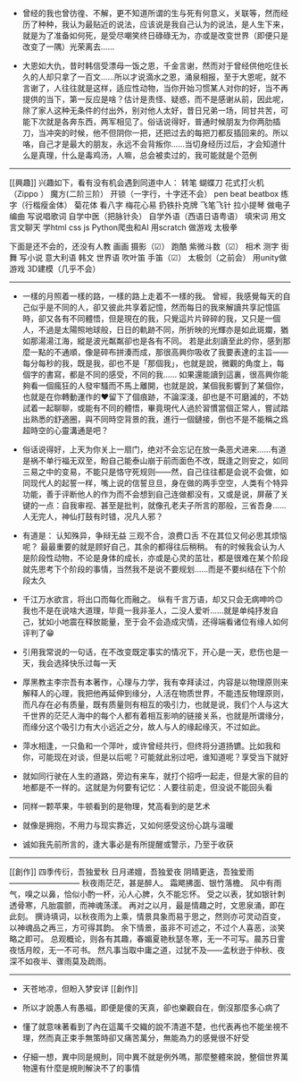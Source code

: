 - 曾经的我也曾彷徨、不解，更不知道所谓的生与死有何意义，关联等，然而经历了种种，我认为最贴近的说法，应该说是我自己认为的说法，是人生下来，就是为了准备如何死，是受尽嘲笑终日碌碌无为，亦或是改变世界（即便只是改变了一隅）光荣离去…… 


- 大恩如大仇，昔时韩信受漂母一饭之恩，千金言谢，然而对于曾经供他吃住长久的人却只拿了一百文……所以才说滴水之恩，涌泉相报，至于大恩呢，就不言谢了，人往往就是这样，适应性动物，当你开始习惯某人对你的好，当不再提供的当下，第一反应是啥？估计是责怪、疑惑，而不是感谢从前，因此呢，除了家人这种无条件的付出外，别对他人太好，昔日兄弟一场，同甘共苦，可能下次就是各奔东西，两军相见了。俗话说得好，普通时候朋友为你两肋插刀，当冲突的时候，他不但阴你一把，还把过去的每把刀都反插回来的。所以咯，自己才是最大的朋友，永远不会背叛你……当切身经历过后，才会知道什么是真理，什么是毒鸡汤，人嘛，总会被卖过的，我可能就是个范例
 ___
[[興趣]]
兴趣如下，看有没有机会遇到同道中人：
转笔
蝴蝶刀
花式打火机（Zippo ）
魔方(二阶三阶）
开锁（一字行，十字还不会）
pen beat 
beatbox 
练字（行楷瘦金体）
菊花体
看八字
梅花心易
扔铁扑克牌
飞笔飞针
拉小提琴
做电子编曲
写说唱歌词
自学中医（把脉针灸）
自学外语（西语日语粤语）
填宋词
用文言文聊天
学html css js Python爬虫和AI 
用scratch 做游戏
太极拳

下面是还不会的，还没有人教
画画
摄影（☑）
跑酷
紫微斗数（☑）
相术
测字
街舞
写小说
意大利语 韩文 世界语
吹叶笛 手笛（☑）
太极剑（之前会）
用unity做游戏
3D建模（几乎不会）
___

 - 一樣的月照着一樣的路，一樣的路上走着不一樣的我。
曾經，我感覺每天的自己似乎是不同的人，卻又彼此共享着記憶，然而每日的我來解讀共享記憶區時，卻又各有不同體悟，但是現在的我，只覺這片片碎碎的我，又只是一個人，不過是太陽照地球般，日日的軌跡不同，所折映的光輝亦是如此斑斕，猶如那湯湯江海，縱是波光粼粼卻也是各有不同。
若是此刻讀至此的你，感到那麼一點的不通順，像是碎布拼湊而成，那很高興你吸收了我要表達的主旨——每分每秒的我，既是我，卻也不是「那個我」，也就是說，微觀的角度上，每個字的書寫，都是不同的感受，不同的我……
如果還能讀到這裏，很高興你能夠看一個瘋狂的人發牢騷而不馬上離開，也就是說，某個我影響到了某個你，也就是在你轉動運作的❤留下了個痕跡，不論深淺，卻也是不可磨滅的，不妨試着一起聊聊，或能有不同的體悟，畢竟現代人過於習慣當個正常人，嘗試踏出熟悉的舒適圈，與不同時空背景的我，進行一個鏈接，倒也不是不能稱之爲超時空的心靈溝通是吧？

- 俗话说得好，上天为你关上一扇门，绝对不会忘记在放一条恶犬进来……有道是祸不单行福无双至，盼自己能泰山崩于前而面色不改，既逢之则安之，如同三易之中的变易，不能只是恪守死规则——然，自己往往都是会说不会做，如同现代人的起誓一样，嘴上说的信誓旦旦，身在做的两手空空，人类有个特异功能，善于评断他人的作为而不会想到自己连做都没有，又或是说，屏蔽了关键的一点：自我审视、甚至是批判，就像孔老夫子所言的那般，三省吾身……人无完人，神仙打鼓有时错，况凡人邪？

- 有道是：
认知殊异，争辩无益
三观不合，浪费口舌
不在其位又何必思其烦恼呢？
最最重要的就是顾好自己，其余的都得往后稍稍。
有的时候我会认为人是阶段性动物，不论是身体的成长，亦或是心灵的茁壮，都是很难在某个阶段就先思考下个阶段的事情，当然我不是说不要规划……而是不要纠结在下个阶段太久

- 千江万水欲言，将出口而每化而融之。
纵有千言万语，却又只会无病呻吟🙃
我也不是在说啥大道理，毕竟一我非圣人，二没人爱听……就是单纯抒发自己，犹如小地震在释放能量，至于会不会造成灾情，还得端看诸位有缘人如何评判了😁

- 引用我常说的一句话，在不改变既定事实的情况下，开心是一天，悲伤也是一天，我会选择快乐过每一天

- 厚黑教主李宗吾有本著作，心理与力学，我有幸拜读过，内容是以物理原则来解释人的心理，我把他再延伸到缘分，人活在物质世界，不能违反物理原则，而凡存在必有质量，既有质量则有相互的吸引力，也就是说，我们个人与这大千世界的茫茫人海中的每个人都有着相互影响的链接关系，也就是所谓缘分，而缘分这个吸引力有大小远近之分，故人与人的缘起缘灭，不过如此。

- 萍水相逢，一只鱼和一个萍叶，或许曾经共行，但终将分道扬镳。比如我和你，可能现在对谈，但是以后呢？可能就此别过吧，谁知道呢？享受当下就好

- 就如同行驶在人生的道路，旁边有来车，就打个招呼一起走，但是大家的目的地都是不一样的。这就是为何要有记忆：人要往前走，但没说不能回头看

- 同样一颗苹果，牛顿看到的是物理，梵高看到的是艺术

- 就像是拥抱，不用力与现实靠近，又如何感受这份心跳与温暖
- 诚如我先前所言的，逢大事必是有所提醒或警示，乃至于收获
___
[[創作]]
四季传衍，吾独爱秋
日月递嬗，吾独爱夜
阴晴更迭，吾独爱雨
—————————
秋夜雨茫茫，甚是醉人。
霜飔拂面、银竹落檐。
风中有雨气，嗅之以鼻，恰似小酌一杯，沁人心脾，久不能忘怀。
受之以表，犹如银针刺透骨寒，凡胎震颤，而神魂荡漾。
再对之以月，最是情趣之时，文思泉涌，即在此刻。
撰诗填词，以秋夜雨为上乘，情景具象而易于思之，然则亦可灵动百变，以神魂品之再三，方可得其韵。
余下情景，虽非不可述之，不过个人喜恶，淡笑略之即可。
总观概论，则各有其趣，春媚夏艳秋瑟冬寒，无一不可写。晨苏日霅夜恬月皎，无一不可书。
然凡事当取中庸之道，过犹不及——孟秋逊于仲秋、夜深不如夜半、骤雨莫及疏雨。
___


- 天苍地凉，但盼入梦安详 [[創作]] 

- 所以才說愚人有愚福，即便是傻的天真，卻也樂觀自在，倒沒那麼多心病了

- 懂了就意味著看到了內在這萬千交織的說不清道不楚，也代表再也不能坐視不理，然而真正束手無策時卻又痛苦萬分，無能為力的感覺很不好受


- 仔細一想，異中同是規則，同中異不就是例外嗎，那麼整體來說，整個世界萬物還有什麼是規則解決不了的事情